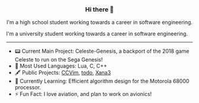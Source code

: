 <h3 align="center">Hi there 👋</h3>

<!--
**Minater247/Minater247** is a ✨ _special_ ✨ repository because its `README.md` (this file) appears on your GitHub profile.

Here are some ideas to get you started:

- 🔭 I’m currently working on ...
- 🌱 I’m currently learning ...
- 👯 I’m looking to collaborate on ...
- 🤔 I’m looking for help with ...
- 💬 Ask me about ...
- 📫 How to reach me: ...
- 😄 Pronouns: ...
- ⚡ Fun fact: ...
-->

<p align="center">I'm a high school student working towards a career in software engineering.</p>

<p align-"center">I'm a university student working towards a career in software engineering.</p>

<hr>

- 📟 Current Main Project: Celeste-Genesis, a backport of the 2018 game Celeste to run on the Sega Genesis!
- 💾 Most Used Languages: Lua, C, C++
- 🖋 Public Projects: [CCVim](https://github.com/Minater247/CCVim), [todo](https://github.com/Minater247/todo), [Xana3](https://github.com/Minater247/Xana3)
- 🧩 Currently Learning: Efficient algorithm design for the Motorola 68000 processor.
- ⚡️ Fun Fact: I love aviation, and plan to work on avionics!
